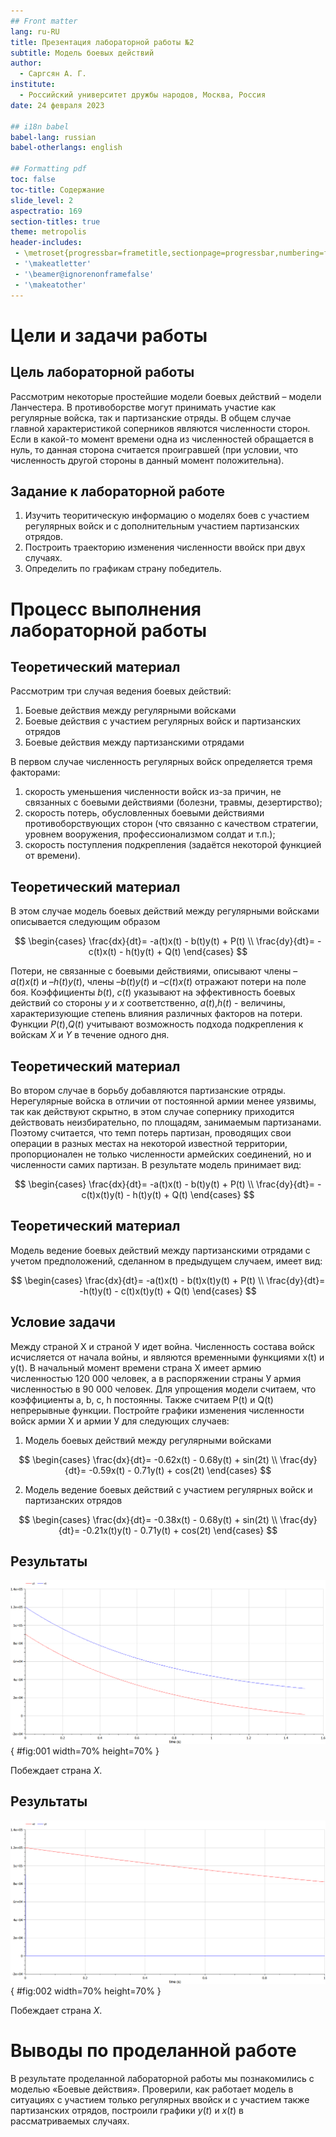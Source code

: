 ```yaml
---
## Front matter
lang: ru-RU
title: Презентация лабораторной работы №2
subtitle: Модель боевых действий
author:
  - Саргсян А. Г.
institute:
  - Российский университет дружбы народов, Москва, Россия
date: 24 февраля 2023

## i18n babel
babel-lang: russian
babel-otherlangs: english

## Formatting pdf
toc: false
toc-title: Содержание
slide_level: 2
aspectratio: 169
section-titles: true
theme: metropolis
header-includes:
 - \metroset{progressbar=frametitle,sectionpage=progressbar,numbering=fraction}
 - '\makeatletter'
 - '\beamer@ignorenonframefalse'
 - '\makeatother'
---
```


# Цели и задачи работы

## Цель лабораторной работы

Рассмотрим некоторые простейшие модели боевых действий – модели
Ланчестера. В противоборстве могут принимать участие как регулярные войска,
так и партизанские отряды. В общем случае главной характеристикой соперников
являются численности сторон. Если в какой-то момент времени одна из
численностей обращается в нуль, то данная сторона считается проигравшей (при
условии, что численность другой стороны в данный момент положительна).

## Задание к лабораторной работе

1. Изучить теоритическую информацию о моделях боев с участием регулярных войск и с дополнительным участием партизанских отрядов.
2. Построить траекторию изменения численности ввойск при двух случаях. 
3. Определить по графикам страну победитель.

# Процесс выполнения лабораторной работы

## Теоретический материал 

Рассмотрим три случая ведения боевых действий: 
1. Боевые действия между регулярными войсками 
2. Боевые действия с участием регулярных войск и партизанских отрядов 
3. Боевые действия между партизанскими отрядами 

В первом случае численность регулярных войск определяется тремя факторами:

1. скорость уменьшения численности войск из-за причин, не связанных с боевыми действиями (болезни, травмы, дезертирство);
2. скорость потерь, обусловленных боевыми действиями противоборствующих сторон (что связанно с качеством стратегии, уровнем вооружения, профессионализмом солдат и т.п.);
3. скорость поступления подкрепления (задаётся некоторой функцией от времени). 

## Теоретический материал 

В этом случае модель боевых действий между регулярными войсками описывается следующим образом

$$
 \begin{cases}
	\frac{dx}{dt}= -a(t)x(t) - b(t)y(t) + P(t)
	\\   
	\frac{dy}{dt}= -c(t)x(t) - h(t)y(t) + Q(t)
 \end{cases}
$$

Потери, не связанные с боевыми действиями, описывают члены $–a(t)x(t)$ и $–h(t)y(t)$, члены $–b(t)y(t)$ и $–c(t)x(t)$ отражают потери на поле боя. Коэффициенты $b(t)$, $c(t)$ указывают на эффективность боевых действий со стороны $y$ и $x$ соответственно, $a(t)$,$h(t)$  - величины, характеризующие степень влияния различных факторов на потери. Функции $P(t)$,$Q(t)$  учитывают возможность подхода подкрепления к войскам $X$ и $Y$ в течение одного дня. 


## Теоретический материал 

Во втором случае в борьбу добавляются партизанские отряды. Нерегулярные войска в отличии от постоянной армии менее уязвимы, так как действуют скрытно, в этом случае сопернику приходится действовать неизбирательно, по площадям, занимаемым партизанами. Поэтому считается, что темп потерь партизан, проводящих свои операции в разных местах на некоторой известной территории, пропорционален не только численности армейских соединений, но и численности самих партизан. В результате модель принимает вид:

$$
 \begin{cases}
	\frac{dx}{dt}= -a(t)x(t) - b(t)y(t) + P(t)
	\\   
	\frac{dy}{dt}= -c(t)x(t)y(t) - h(t)y(t) + Q(t)
 \end{cases}
$$

## Теоретический материал 

Модель ведение боевых действий между партизанскими отрядами с учетом предположений, сделанном в предыдущем случаем, имеет вид:

$$
 \begin{cases}
	\frac{dx}{dt}= -a(t)x(t) - b(t)x(t)y(t) + P(t)
	\\   
	\frac{dy}{dt}= -h(t)y(t) - c(t)x(t)y(t) + Q(t)
 \end{cases}
$$

## Условие задачи

Между страной Х и страной У идет война. Численность состава войск
исчисляется от начала войны, и являются временными функциями
x(t) и y(t). В начальный момент времени страна Х имеет армию численностью 120 000 человек,
а в распоряжении страны У армия численностью в 90 000 человек. Для упрощения модели считаем, 
что коэффициенты a, b, c, h постоянны. Также считаем P(t) и Q(t)
непрерывные функции. Постройте графики изменения численности войск армии Х и армии У для
следующих случаев:

1. Модель боевых действий между регулярными войсками

$$
 \begin{cases}
	\frac{dx}{dt}= -0.62x(t) - 0.68y(t) + sin(2t)
	\\   
	\frac{dy}{dt}= -0.59x(t) - 0.71y(t) + cos(2t)
 \end{cases}
$$

2. Модель ведение боевых действий с участием регулярных войск и
партизанских отрядов

$$
 \begin{cases}
	\frac{dx}{dt}= -0.38x(t) - 0.68y(t) + sin(2t)
	\\   
	\frac{dy}{dt}= -0.21x(t)y(t) - 0.71y(t) + cos(2t)
 \end{cases}
$$

## Результаты

![траектории для случая 1](image/lab3om1.png){ #fig:001 width=70% height=70% } 

Побеждает страна $X$.

## Результаты

![траектории для случая 2](image/lab3om2.png){ #fig:002 width=70% height=70% }

Побеждает страна $X$.


# Выводы по проделанной работе

В результате проделанной лабораторной работы мы познакомились с моделью «Боевые действия». 
Проверили, как работает модель в ситуациях с участием только регулярных ввойск и с участием также партизанских отрядов,
построили графики $y(t)$ и $x(t)$ в рассматриваемых случаях.

